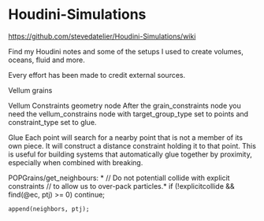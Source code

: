 # Houdini-Simulations
https://github.com/stevedatelier/Houdini-Simulations/wiki

Find my Houdini notes and some of the setups I used to create volumes, oceans, fluid and more.

Every effort has been made to credit external sources.

Vellum grains

Vellum Constraints geometry node
After the grain_constraints node you need the vellum_constrains node with target_group_type set to points and constraint_type set to glue.

Glue
Each point will search for a nearby point that is not a member of its own piece. It will construct a distance constraint holding it to that point. This is useful for building systems that automatically glue together by proximity, especially when combined with breaking.

POPGrains/get_neighbours:
*
    // Do not potentiall collide with explicit constraints
    // to allow us to over-pack particles.*
    if (!explicitcollide && find(@ec, ptj) >= 0)
        continue;
    
    append(neighbors, ptj);
    
